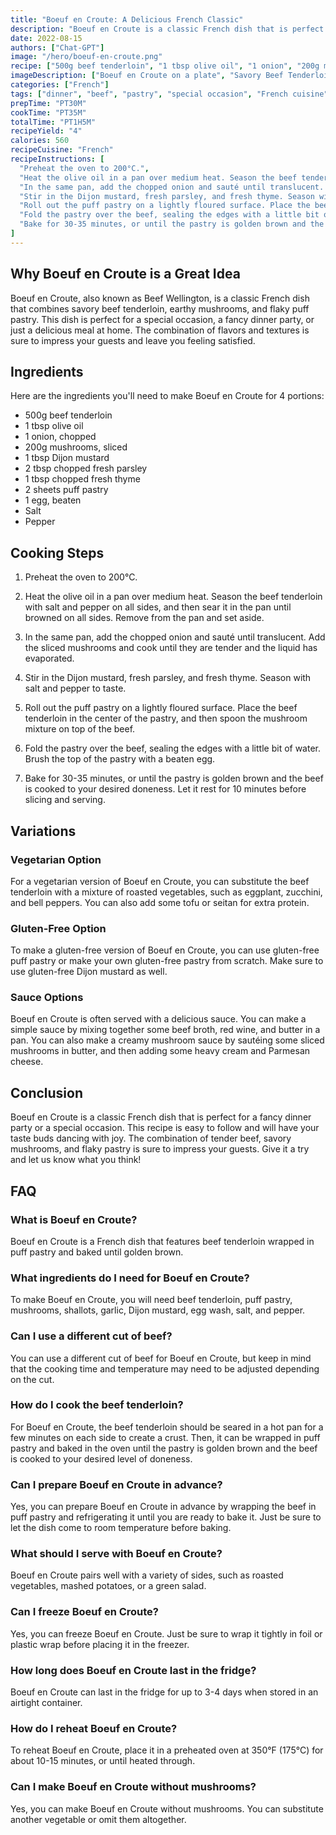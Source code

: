 ```yaml
---
title: "Boeuf en Croute: A Delicious French Classic"
description: "Boeuf en Croute is a classic French dish that is perfect for special occasions or a fancy dinner party. The combination of tender beef, savory mushrooms, and flaky pastry is sure to impress your guests. This recipe is easy to follow and will have your taste buds dancing with joy."
date: 2022-08-15
authors: ["Chat-GPT"]
image: "/hero/boeuf-en-croute.png"
recipe: ["500g beef tenderloin", "1 tbsp olive oil", "1 onion", "200g mushrooms", "1 tbsp Dijon mustard", "2 tbsp chopped fresh parsley", "1 tbsp chopped fresh thyme", "2 sheets puff pastry", "1 egg", "Salt", "Pepper"]
imageDescription: ["Boeuf en Croute on a plate", "Savory Beef Tenderloin enclosed in a flaky pastry", "Served with a side of roasted root vegetables", "Perfect for a fancy dinner party"]
categories: ["French"]
tags: ["dinner", "beef", "pastry", "special occasion", "French cuisine"]
prepTime: "PT30M"
cookTime: "PT35M"
totalTime: "PT1H5M"
recipeYield: "4"
calories: 560
recipeCuisine: "French"
recipeInstructions: [
  "Preheat the oven to 200°C.",
  "Heat the olive oil in a pan over medium heat. Season the beef tenderloin with salt and pepper on all sides, and then sear it in the pan until browned on all sides. Remove from the pan and set aside.",
  "In the same pan, add the chopped onion and sauté until translucent. Add the sliced mushrooms and cook until they are tender and the liquid has evaporated.",
  "Stir in the Dijon mustard, fresh parsley, and fresh thyme. Season with salt and pepper to taste.",
  "Roll out the puff pastry on a lightly floured surface. Place the beef tenderloin in the center of the pastry, and then spoon the mushroom mixture on top of the beef.",
  "Fold the pastry over the beef, sealing the edges with a little bit of water. Brush the top of the pastry with a beaten egg.",
  "Bake for 30-35 minutes, or until the pastry is golden brown and the beef is cooked to your desired doneness. Let it rest for 10 minutes before slicing and serving."
]
---
```


## Why Boeuf en Croute is a Great Idea

Boeuf en Croute, also known as Beef Wellington, is a classic French dish that combines savory beef tenderloin, earthy mushrooms, and flaky puff pastry. This dish is perfect for a special occasion, a fancy dinner party, or just a delicious meal at home. The combination of flavors and textures is sure to impress your guests and leave you feeling satisfied.

## Ingredients

Here are the ingredients you'll need to make Boeuf en Croute for 4 portions:

- 500g beef tenderloin
- 1 tbsp olive oil
- 1 onion, chopped
- 200g mushrooms, sliced
- 1 tbsp Dijon mustard
- 2 tbsp chopped fresh parsley
- 1 tbsp chopped fresh thyme
- 2 sheets puff pastry
- 1 egg, beaten
- Salt
- Pepper

## Cooking Steps

1. Preheat the oven to 200°C.

2. Heat the olive oil in a pan over medium heat. Season the beef tenderloin with salt and pepper on all sides, and then sear it in the pan until browned on all sides. Remove from the pan and set aside.

3. In the same pan, add the chopped onion and sauté until translucent. Add the sliced mushrooms and cook until they are tender and the liquid has evaporated.

4. Stir in the Dijon mustard, fresh parsley, and fresh thyme. Season with salt and pepper to taste.

5. Roll out the puff pastry on a lightly floured surface. Place the beef tenderloin in the center of the pastry, and then spoon the mushroom mixture on top of the beef.

6. Fold the pastry over the beef, sealing the edges with a little bit of water. Brush the top of the pastry with a beaten egg.

7. Bake for 30-35 minutes, or until the pastry is golden brown and the beef is cooked to your desired doneness. Let it rest for 10 minutes before slicing and serving.

## Variations

### Vegetarian Option

For a vegetarian version of Boeuf en Croute, you can substitute the beef tenderloin with a mixture of roasted vegetables, such as eggplant, zucchini, and bell peppers. You can also add some tofu or seitan for extra protein.

### Gluten-Free Option

To make a gluten-free version of Boeuf en Croute, you can use gluten-free puff pastry or make your own gluten-free pastry from scratch. Make sure to use gluten-free Dijon mustard as well.

### Sauce Options

Boeuf en Croute is often served with a delicious sauce. You can make a simple sauce by mixing together some beef broth, red wine, and butter in a pan. You can also make a creamy mushroom sauce by sautéing some sliced mushrooms in butter, and then adding some heavy cream and Parmesan cheese.

## Conclusion

Boeuf en Croute is a classic French dish that is perfect for a fancy dinner party or a special occasion. This recipe is easy to follow and will have your taste buds dancing with joy. The combination of tender beef, savory mushrooms, and flaky pastry is sure to impress your guests. Give it a try and let us know what you think!

## FAQ

### What is Boeuf en Croute?

Boeuf en Croute is a French dish that features beef tenderloin wrapped in puff pastry and baked until golden brown.

### What ingredients do I need for Boeuf en Croute?

To make Boeuf en Croute, you will need beef tenderloin, puff pastry, mushrooms, shallots, garlic, Dijon mustard, egg wash, salt, and pepper.

### Can I use a different cut of beef?

You can use a different cut of beef for Boeuf en Croute, but keep in mind that the cooking time and temperature may need to be adjusted depending on the cut.

### How do I cook the beef tenderloin?

For Boeuf en Croute, the beef tenderloin should be seared in a hot pan for a few minutes on each side to create a crust. Then, it can be wrapped in puff pastry and baked in the oven until the pastry is golden brown and the beef is cooked to your desired level of doneness.

### Can I prepare Boeuf en Croute in advance?

Yes, you can prepare Boeuf en Croute in advance by wrapping the beef in puff pastry and refrigerating it until you are ready to bake it. Just be sure to let the dish come to room temperature before baking.

### What should I serve with Boeuf en Croute?

Boeuf en Croute pairs well with a variety of sides, such as roasted vegetables, mashed potatoes, or a green salad.

### Can I freeze Boeuf en Croute?

Yes, you can freeze Boeuf en Croute. Just be sure to wrap it tightly in foil or plastic wrap before placing it in the freezer.

### How long does Boeuf en Croute last in the fridge?

Boeuf en Croute can last in the fridge for up to 3-4 days when stored in an airtight container.

### How do I reheat Boeuf en Croute?

To reheat Boeuf en Croute, place it in a preheated oven at 350°F (175°C) for about 10-15 minutes, or until heated through.

### Can I make Boeuf en Croute without mushrooms?

Yes, you can make Boeuf en Croute without mushrooms. You can substitute another vegetable or omit them altogether.